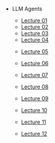 * LLM Agents

  * [Lecture 01](lectures/CS194_ucb_lecture1.md)
  * [Lecture 02](lectures/CS194_ucb_lecture2.md)
  * [Lecture 03](lectures/CS194_ucb_lecture3.md)
  - [Lecture 04](lectures/CS194_ucb_lecture4.md)
  
  * [Lecture 05](lectures/CS194_ucb_lecture5.md)
  
  * [Lecture 06](lectures/CS194_ucb_lecture6.md)
  
  * [Lecture 07](lectures/CS194_ucb_lecture7.md)
  
  * [Lecture 08](lectures/CS194_ucb_lecture8.md)
  
  * [Lecture 09](lectures/CS194_ucb_lecture9.md)
  
  * [Lecture 10](lectures/CS194_ucb_lecture10.md)
  
  * [Lecture 11](lectures/CS194_ucb_lecture11.md)
  
  - [Lecture 12](lectures/CS194_ucb_lecture12.md)




​      
